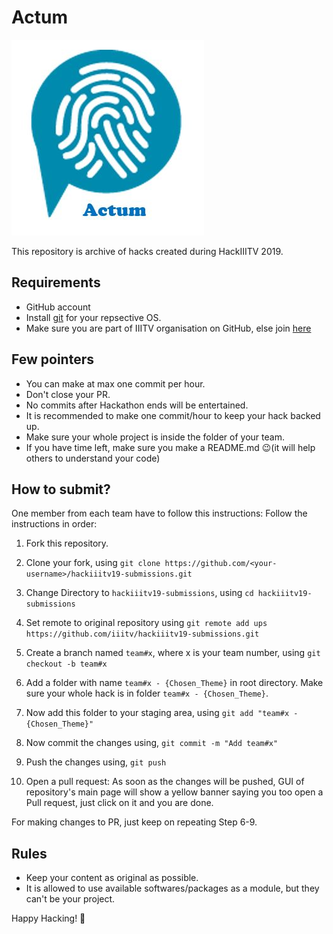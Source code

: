 # Actum
<img src="logo.JPG">

This repository is archive of hacks created during HackIIITV 2019.

## Requirements

- GitHub account
- Install [git](https://git-scm.com/) for your repsective OS.
- Make sure you are part of IIITV organisation on GitHub, else join [here](http://getmein.glitch.me/)

## Few pointers

- You can make at max one commit per hour.
- Don't close your PR.
- No commits after Hackathon ends will be entertained.
- It is recommended to make one commit/hour to keep your hack backed up.
- Make sure your whole project is inside the folder of your team.
- If you have time left, make sure you make a README.md 😉(it will help others to understand your code)

## How to submit?

One member from each team have to follow this instructions:
Follow the instructions in order:

1. Fork this repository.

2. Clone your fork, using
    `git clone https://github.com/<your-username>/hackiiitv19-submissions.git`

3. Change Directory to `hackiiitv19-submissions`, using
    `cd hackiiitv19-submissions`

4. Set remote to original repository using
    `git remote add ups https://github.com/iiitv/hackiiitv19-submissions.git`

5. Create a branch named `team#x`, where x is your team number, using
    `git checkout -b team#x`

6. Add a folder with name `team#x - {Chosen_Theme}` in root directory. Make sure your whole hack is in folder `team#x - {Chosen_Theme}`.

7. Now add this folder to your staging area, using
    `git add "team#x - {Chosen_Theme}"`

8. Now commit the changes using,
    `git commit -m "Add team#x"`

9. Push the changes using,
    `git push`

10. Open a pull request: As soon as the changes will be pushed, GUI of repository's main page will show a yellow banner saying you too open a Pull request, just click on it and you are done.

For making changes to PR, just keep on repeating Step 6-9.

## Rules

- Keep your content as original as possible.
- It is allowed to use available softwares/packages as a module, but they can't be your project.

Happy Hacking! 🖖
